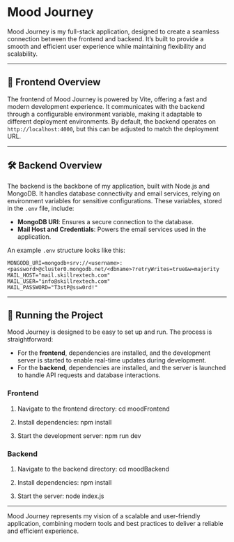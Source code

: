 # Mood Journey

Mood Journey is my full-stack application, designed to create a seamless connection between the frontend and backend. It’s built to provide a smooth and efficient user experience while maintaining flexibility and scalability.

---

## 🔧 Frontend Overview

The frontend of Mood Journey is powered by Vite, offering a fast and modern development experience. It communicates with the backend through a configurable environment variable, making it adaptable to different deployment environments. By default, the backend operates on `http://localhost:4000`, but this can be adjusted to match the deployment URL.

---

## 🛠️ Backend Overview

The backend is the backbone of my application, built with Node.js and MongoDB. It handles database connectivity and email services, relying on environment variables for sensitive configurations. These variables, stored in the `.env` file, include:

- **MongoDB URI**: Ensures a secure connection to the database.
- **Mail Host and Credentials**: Powers the email services used in the application.

An example `.env` structure looks like this:

```env
MONGODB_URI=mongodb+srv://<username>:<password>@cluster0.mongodb.net/<dbname>?retryWrites=true&w=majority
MAIL_HOST="mail.skillrextech.com"
MAIL_USER="info@skillrextech.com"
MAIL_PASSWORD="T3stP@ssw0rd!"
```

---

## 🚀 Running the Project

Mood Journey is designed to be easy to set up and run. The process is straightforward:

- For the **frontend**, dependencies are installed, and the development server is started to enable real-time updates during development.
- For the **backend**, dependencies are installed, and the server is launched to handle API requests and database interactions.

### Frontend

1. Navigate to the frontend directory:
   cd moodFrontend

2. Install dependencies:
   npm install

3. Start the development server:
   npm run dev

### Backend

1. Navigate to the backend directory:
   cd moodBackend

2. Install dependencies:
   npm install
3. Start the server:
   node index.js

---

Mood Journey represents my vision of a scalable and user-friendly application, combining modern tools and best practices to deliver a reliable and efficient experience.
